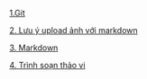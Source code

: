 ﻿[1.Git ](docs/Git.md)[2. Lưu ý upload ảnh với markdown](docs/Lưu_ý_upload_ảnh_với_markdown.md)[3. Markdown](docs/Markdown.txt)[4. Trình soạn thảo vi](docs/Trình_soạn_thảo_VI.txt)